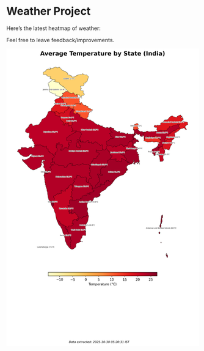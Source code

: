 # Weather Project

Here’s the latest heatmap of weather:

Feel free to leave feedback/improvements.

![India Heatmap](docs/assets/india_heatmap.png?v=02A849)
